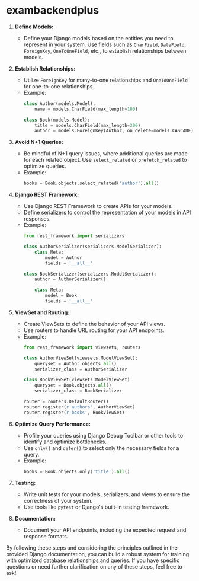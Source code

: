   # exambackendplus


1. **Define Models:**
   - Define your Django models based on the entities you need to represent in your system. Use fields such as `CharField`, `DateField`, `ForeignKey`, `OneToOneField`, etc., to establish relationships between models.

2. **Establish Relationships:**
   - Utilize `ForeignKey` for many-to-one relationships and `OneToOneField` for one-to-one relationships.
   - Example:
     ```python
     class Author(models.Model):
         name = models.CharField(max_length=100)

     class Book(models.Model):
         title = models.CharField(max_length=200)
         author = models.ForeignKey(Author, on_delete=models.CASCADE)
     ```

3. **Avoid N+1 Queries:**
   - Be mindful of N+1 query issues, where additional queries are made for each related object. Use `select_related` or `prefetch_related` to optimize queries.
   - Example:
     ```python
     books = Book.objects.select_related('author').all()
     ```

4. **Django REST Framework:**
   - Use Django REST Framework to create APIs for your models.
   - Define serializers to control the representation of your models in API responses.
   - Example:
     ```python
     from rest_framework import serializers

     class AuthorSerializer(serializers.ModelSerializer):
         class Meta:
             model = Author
             fields = '__all__'

     class BookSerializer(serializers.ModelSerializer):
         author = AuthorSerializer()

         class Meta:
             model = Book
             fields = '__all__'
     ```

5. **ViewSet and Routing:**
   - Create ViewSets to define the behavior of your API views.
   - Use routers to handle URL routing for your API endpoints.
   - Example:
     ```python
     from rest_framework import viewsets, routers

     class AuthorViewSet(viewsets.ModelViewSet):
         queryset = Author.objects.all()
         serializer_class = AuthorSerializer

     class BookViewSet(viewsets.ModelViewSet):
         queryset = Book.objects.all()
         serializer_class = BookSerializer

     router = routers.DefaultRouter()
     router.register(r'authors', AuthorViewSet)
     router.register(r'books', BookViewSet)
     ```

6. **Optimize Query Performance:**
   - Profile your queries using Django Debug Toolbar or other tools to identify and optimize bottlenecks.
   - Use `only()` and `defer()` to select only the necessary fields for a query.
   - Example:
     ```python
     books = Book.objects.only('title').all()
     ```

7. **Testing:**
   - Write unit tests for your models, serializers, and views to ensure the correctness of your system.
   - Use tools like `pytest` or Django's built-in testing framework.

8. **Documentation:**
   - Document your API endpoints, including the expected request and response formats.

By following these steps and considering the principles outlined in the provided Django documentation, you can build a robust system for training with optimized database relationships and queries. If you have specific questions or need further clarification on any of these steps, feel free to ask!